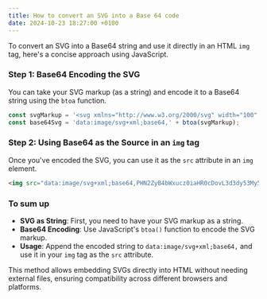 ```yaml
---
title: How to convert an SVG into a Base 64 code
date: 2024-10-23 18:27:00 +0100
---
```




To convert an SVG into a Base64 string and use it directly in an HTML `img` tag, here's a concise approach using JavaScript.

### Step 1: Base64 Encoding the SVG

You can take your SVG markup (as a string) and encode it to a Base64 string using the `btoa` function.

```js
const svgMarkup = '<svg xmlns="http://www.w3.org/2000/svg" width="100" height="100"><rect width="100" height="100" fill="blue" /></svg>';
const base64Svg = 'data:image/svg+xml;base64,' + btoa(svgMarkup);
```

### Step 2: Using Base64 as the Source in an `img` tag

Once you've encoded the SVG, you can use it as the `src` attribute in an `img` element.

```html
<img src="data:image/svg+xml;base64,PHN2ZyB4bWxucz0iaHR0cDovL3d3dy53My5vcmcvMjAwMC9zdmciIHdpZHRoPSIxMDAiIGhlaWdodD0iMTAwIj48cmVjdCB3aWR0aD0iMTAwIiBoZWlnaHQ9IjEwMCIgZmlsbD0iYmx1ZSIgLz48L3N2Zz4=" />
```

### To sum up

- **SVG as String**: First, you need to have your SVG markup as a string.
- **Base64 Encoding**: Use JavaScript's `btoa()` function to encode the SVG markup.
- **Usage**: Append the encoded string to `data:image/svg+xml;base64,` and use it in your `img` tag as the `src` attribute.

This method allows embedding SVGs directly into HTML without needing external files, ensuring compatibility across different browsers and platforms.